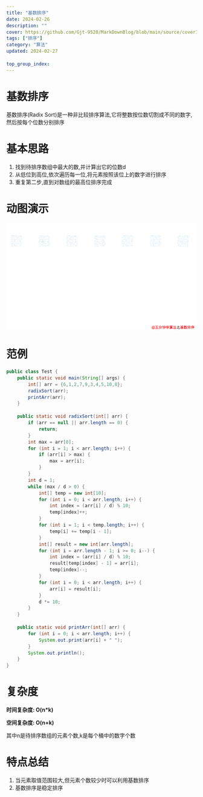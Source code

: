```yaml
---
title: "基数排序"
date: 2024-02-26
description: ""
cover: https://github.com/Gjt-9520/MarkDownBlog/blob/main/source/coverImages/Aimage-135/Aimage26.jpg?raw=true
tags: ["排序"]
category: "算法"
updated: 2024-02-27

top_group_index:
---
```


# 基数排序

基数排序(Radix Sort)是一种非比较排序算法,它将整数按位数切割成不同的数字,然后按每个位数分别排序

# 基本思路

1. 找到待排序数组中最大的数,并计算出它的位数d
2. 从低位到高位,依次遍历每一位,将元素按照该位上的数字进行排序
3. 重复第二步,直到对数组的最高位排序完成

# 动图演示

![基数排序](../images/基数排序.png)

# 范例 

```java
public class Test {
    public static void main(String[] args) {
        int[] arr = {6,1,2,7,9,3,4,5,10,8};
        radixSort(arr);
        printArr(arr);
    }

    public static void radixSort(int[] arr) {
        if (arr == null || arr.length == 0) {
            return;
        }
        int max = arr[0];
        for (int i = 1; i < arr.length; i++) {
            if (arr[i] > max) {
                max = arr[i];
            }
        }
        int d = 1;
        while (max / d > 0) {
            int[] temp = new int[10];
            for (int i = 0; i < arr.length; i++) {
                int index = (arr[i] / d) % 10;
                temp[index]++;
            }
            for (int i = 1; i < temp.length; i++) {
                temp[i] += temp[i - 1];
            }
            int[] result = new int[arr.length];
            for (int i = arr.length - 1; i >= 0; i--) {
                int index = (arr[i] / d) % 10;
                result[temp[index] - 1] = arr[i];
                temp[index]--;
            }
            for (int i = 0; i < arr.length; i++) {
                arr[i] = result[i];
            }
            d *= 10;
        }
    }

    public static void printArr(int[] arr) {
        for (int i = 0; i < arr.length; i++) {
            System.out.print(arr[i] + " ");
        }
        System.out.println();
    }
}
```

# 复杂度

**时间复杂度: O(n*k)**

**空间复杂度: O(n+k)**

其中n是待排序数组的元素个数,k是每个桶中的数字个数
 
# 特点总结

1. 当元素取值范围较大,但元素个数较少时可以利用基数排序 
2. 基数排序是稳定排序